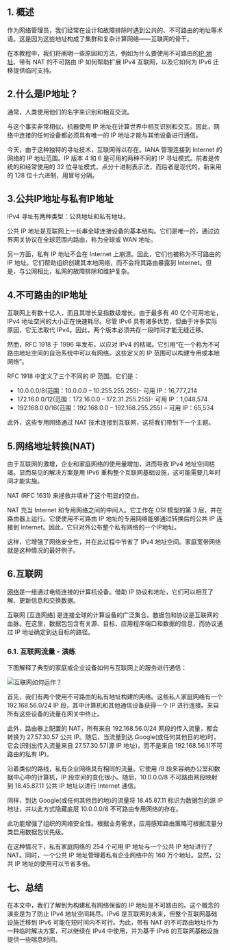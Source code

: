 ## 1. 概述

作为网络管理员，我们经常在设计和故障排除时遇到公共的、不可路由的地址等术语。这是因为这些地址构成了集群和复杂计算网络——互联网的骨干。

在本教程中，我们将阐明一些原因和方法，例如为什么要使用不可路由的[IP 地址](https://www.baeldung.com/cs/ipv4-vs-ipv6)、带有 NAT 的不可路由 IP 如何帮助扩展 IPv4 互联网，以及它如何为 IPv6 迁移提供临时支持。

## 2.什么是IP地址？

通常，人类使用他们的名字来识别和相互交流。

与这个事实非常相似，机器使用 IP 地址在计算世界中相互识别和交互。因此，网络中连接的任何设备都必须具有唯一的 IP 地址才能与其他设备进行通信。

今天，由于这种独特的寻址技术，互联网得以存在。IANA 管理连接到 Internet 的网络的 IP 地址范围。IP 版本 4 和 6 是可用的两种不同的 IP 寻址模式。前者是传统的和经常使用的 32 位寻址模式，点分十进制表示法，而后者是现代的，新采用的 128 位十六进制，用冒号分隔。

## 3.公共IP地址与私有IP地址

IPv4 寻址有两种类型：公共地址和私有地址。

公共 IP 地址是互联网上一长串全球连接设备的基本结构。它们是唯一的，通过边界网关协议在全球范围内路由，称为全球或 WAN 地址。

另一方面，私有 IP 地址不会在 Internet 上崩溃。因此，它们也被称为不可路由的 IP 地址。它们帮助组织创建其本地网络，而不会将其路由暴露到 Internet。但是，与公网相比，私网的故障排除和维护复杂。

## 4.不可路由的IP地址

互联网上有数十亿人，而且其增长呈指数级增长。由于最多有 40 亿个可用地址，IPv4 地址空间的大小正在快速耗尽。尽管 IPv6 具有诸多优势，但由于许多实际原因，它无法取代 IPv4。因此，两个版本必须共存一段时间才能无缝迁移。

然而，RFC 1918 于 1996 年发布，以应对 IPv4 的枯竭。它引用“在一个称为不可路由地址空间的自治系统中可以有网络。这些定义的 IP 范围可以构建专用或本地网络”。

RFC 1918 中定义了三个不同的 IP 范围。它们是：

-   10.0.0.0/8(范围：10.0.0.0 – 10.255.255.255)- 可用 IP：16,777,214
-   172.16.0.0/12(范围：172.16.0.0 – 172.31.255.255)- 可用 IP：1,048,574
-   192.168.0.0/16(范围：192.168.0.0 – 192.168.255.255) – 可用 IP：65,534

此外，这些专用网络通过 NAT 技术连接到互联网，这将我们带到下一个主题。

## 5.网络地址转换(NAT)

由于互联网的激增，企业和家庭网络的使用量增加，进而导致 IPv4 地址空间枯竭。显而易见的解决方案是用 IPv6 重构整个互联网基础设施，这可能需要几年时间才能实施。

NAT (RFC 1631) 来拯救并填补了这个明显的空白。

NAT 充当 Internet 和专用网络之间的中间人。它工作在 OSI 模型的第 3 层，并在路由器上运行。它使使用不可路由 IP 地址的专用网络能够通过转换后的公共 IP 连接到 Internet。因此，它只对外公布整个私有网络的一个IP地址。

这样，它增强了网络安全性，并在此过程中节省了 IPv4 地址空间。家庭宽带网络就是这种情况的最好例子。

## 6.互联网

[网络](https://www.baeldung.com/cs/popular-network-protocols)是一组通过电缆连接的计算机设备。借助 IP 协议和地址，它们可以相互了解、更新信息和交换数据。

互联网 [互连网络] 是连接全球的计算设备的广泛集合。数据包和协议是互联网的血脉。在这里，数据包包含有关源、目标、应用程序端口和数据的信息，而协议通过 IP 地址确定到达目标的路径。

### 6.1. 互联网流量 - 演练

下图解释了典型的家庭或企业设备如何与互联网上的服务进行通信：

![互联网如何运作？](https://www.baeldung.com/wp-content/uploads/sites/4/2021/12/Internet_Works.jpg)

首先，我们有两个使用不可路由的私有地址构建的网络。这些私人家庭网络有一个 192.168.56.0/24 IP 段，其中计算机和其他通信设备获得一个 IP 进行连接。来自所有这些设备的流量在网关中终止。

此外，路由器上配置的 NAT，所有来自 192.168.56.0/24 网段的传入流量，都会转换为 27.57.30.57 公共 IP。随后，当流量到达 Google(或任何其他目的地)时，它会识别出传入流量来自 27.57.30.57(源 IP 地址)，而不是来自 192.168.56.1(不可路由的私有 IP)。

沿着类似的路线，私有企业网络具有相同的流量。它使用 /8 段来容纳办公室和数据中心中的计算机，IP 段空间的变化很小。随后，10.0.0.0/8 不可路由网段映射到 18.45.87.11 公共 IP 地址以进行 Internet 通信。

同样，到达 Google(或任何其他目的地)的流量将 18.45.87.11 标识为数据包的源 IP 地址，并以此方式隐藏底层 10.0.0.0/8 不可路由专用网络的存在。

此功能增强了组织的网络安全性。根据业务需求，应用感知路由策略可根据流量分类启用数据包优先级。

在这种情况下，私有家庭网络的 254 个可用 IP 地址与一个公共 IP 地址进行了 NAT。同时，一个公共 IP 地址管理着私有企业网络中的 160 万个地址。显然，公共 IP 地址的使用可以节省多倍。

## 七、总结

在本文中，我们了解到为构建私有网络保留的 IP 地址是不可路由的。这个概念的演变是为了防止 IPv4 地址空间耗尽。IPv6 是互联网的未来，但整个互联网基础设施迁移到 IPv6 可能在短时间内不可行。为此，带有 NAT 的不可路由地址作为一种临时解决方案，可以继续在 IPv4 中使用，并为基于 IPv6 的互联网基础设施提供一些喘息时间。